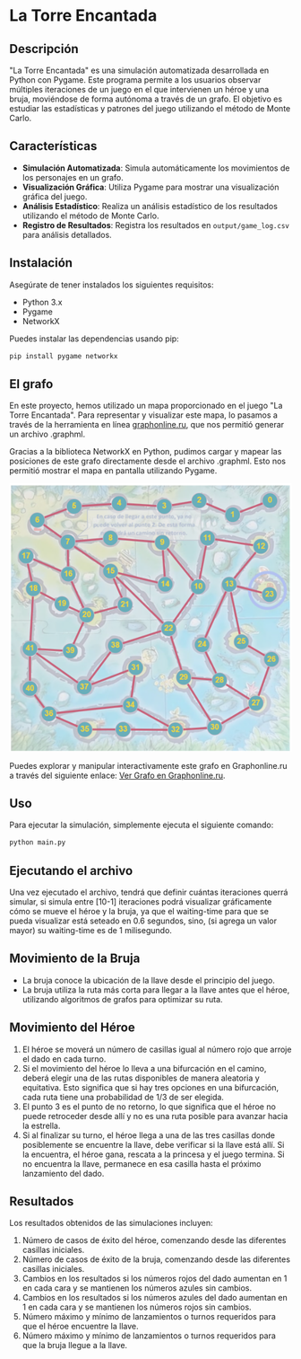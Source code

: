 # La Torre Encantada

## Descripción
"La Torre Encantada" es una simulación automatizada desarrollada en Python con Pygame. Este programa permite a los usuarios observar múltiples iteraciones de un juego en el que intervienen un héroe y una bruja, moviéndose de forma autónoma a través de un grafo. El objetivo es estudiar las estadísticas y patrones del juego utilizando el método de Monte Carlo.

## Características
- **Simulación Automatizada**: Simula automáticamente los movimientos de los personajes en un grafo.
- **Visualización Gráfica**: Utiliza Pygame para mostrar una visualización gráfica del juego.
- **Análisis Estadístico**: Realiza un análisis estadístico de los resultados utilizando el método de Monte Carlo.
- **Registro de Resultados**: Registra los resultados en `output/game_log.csv` para análisis detallados.

## Instalación
Asegúrate de tener instalados los siguientes requisitos:

- Python 3.x
- Pygame
- NetworkX

Puedes instalar las dependencias usando pip:

```bash
pip install pygame networkx
```
## El grafo
En este proyecto, hemos utilizado un mapa proporcionado en el juego "La Torre Encantada". Para representar y visualizar este mapa, lo pasamos a través de la herramienta en línea [graphonline.ru](https://graphonline.ru/en/), que nos permitió generar un archivo .graphml.

Gracias a la biblioteca NetworkX en Python, pudimos cargar y mapear las posiciones de este grafo directamente desde el archivo .graphml. Esto nos permitió mostrar el mapa en pantalla utilizando Pygame.

![Visualización del Grafo](assets/graph.png)

Puedes explorar y manipular interactivamente este grafo en Graphonline.ru a través del siguiente enlace:
[Ver Grafo en Graphonline.ru](http://graphonline.ru/es/?graph=DLyXrovLgHQCpIxpZZcst).

## Uso
Para ejecutar la simulación, simplemente ejecuta el siguiente comando:

```bash
python main.py
```

## Ejecutando el archivo
Una vez ejecutado el archivo, tendrá que definir cuántas iteraciones querrá simular, si simula entre [10-1] iteraciones podrá visualizar gráficamente cómo se mueve el héroe y la bruja, ya que el waiting-time para que se pueda visualizar está seteado en 0.6 segundos, sino, (si agrega un valor mayor) su waiting-time es de 1 milisegundo.

## Movimiento de la Bruja
- La bruja conoce la ubicación de la llave desde el principio del juego.
- La bruja utiliza la ruta más corta para llegar a la llave antes que el héroe, utilizando algoritmos de grafos para optimizar su ruta.

## Movimiento del Héroe
1. El héroe se moverá un número de casillas igual al número rojo que arroje el dado en cada turno.
2. Si el movimiento del héroe lo lleva a una bifurcación en el camino, deberá elegir una de las rutas disponibles de manera aleatoria y equitativa. Esto significa que si hay tres opciones en una bifurcación, cada ruta tiene una probabilidad de 1/3 de ser elegida.
3. El punto 3 es el punto de no retorno, lo que significa que el héroe no puede retroceder desde allí y no es una ruta posible para avanzar hacia la estrella.
4. Si al finalizar su turno, el héroe llega a una de las tres casillas donde posiblemente se encuentre la llave, debe verificar si la llave está allí. Si la encuentra, el héroe gana, rescata a la princesa y el juego termina. Si no encuentra la llave, permanece en esa casilla hasta el próximo lanzamiento del dado.

## Resultados
Los resultados obtenidos de las simulaciones incluyen:

1. Número de casos de éxito del héroe, comenzando desde las diferentes casillas iniciales.
2. Número de casos de éxito de la bruja, comenzando desde las diferentes casillas iniciales.
3. Cambios en los resultados si los números rojos del dado aumentan en 1 en cada cara y se mantienen los números azules sin cambios.
4. Cambios en los resultados si los números azules del dado aumentan en 1 en cada cara y se mantienen los números rojos sin cambios.
5. Número máximo y mínimo de lanzamientos o turnos requeridos para que el héroe encuentre la llave.
6. Número máximo y mínimo de lanzamientos o turnos requeridos para que la bruja llegue a la llave.


